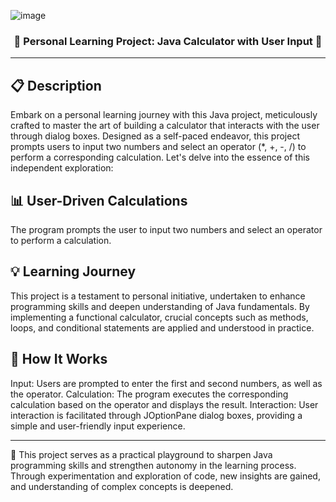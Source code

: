 <!-- Heading -->
![image](https://github.com/ibrazqrj/calculator-mini/assets/153816768/ea81caa3-fb42-4533-95d1-4d0f2f670143)

<h3 align="center" width="200px"><b>📝 Personal Learning Project: Java Calculator with User Input 🧮</b></h3>

<!-- Desc section -->
---

<b>📋 Description</b>
---
Embark on a personal learning journey with this Java project, meticulously crafted to master the art of building a calculator that interacts with the user through dialog boxes. Designed as a self-paced endeavor, this project prompts users to input two numbers and select an operator (*, +, -, /) to perform a corresponding calculation. Let's delve into the essence of this independent exploration:


<b>📊 User-Driven Calculations</b>
---
The program prompts the user to input two numbers and select an operator to perform a calculation.


<b>💡 Learning Journey</b>
---
This project is a testament to personal initiative, undertaken to enhance programming skills and deepen understanding of Java fundamentals. By implementing a functional calculator, crucial concepts such as methods, loops, and conditional statements are applied and understood in practice.


<b>🚀 How It Works</b>
---
Input: Users are prompted to enter the first and second numbers, as well as the operator.
Calculation: The program executes the corresponding calculation based on the operator and displays the result.
Interaction: User interaction is facilitated through JOptionPane dialog boxes, providing a simple and user-friendly input experience.

---
🌱 This project serves as a practical playground to sharpen Java programming skills and strengthen autonomy in the learning process. Through experimentation and exploration of code, new insights are gained, and understanding of complex concepts is deepened.

